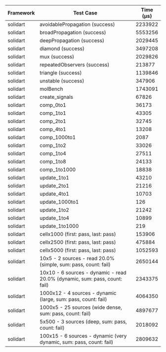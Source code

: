 | Framework | Test Case | Time (μs) |
| --- | --- | --- |
| solidart | avoidablePropagation (success) | 2233922 |
| solidart | broadPropagation (success) | 5553256 |
| solidart | deepPropagation (success) | 2029445 |
| solidart | diamond (success) | 3497208 |
| solidart | mux (success) | 2029826 |
| solidart | repeatedObservers (success) | 213877 |
| solidart | triangle (success) | 1139846 |
| solidart | unstable (success) | 347906 |
| solidart | molBench | 1743091 |
| solidart | create_signals | 67826 |
| solidart | comp_0to1 | 36173 |
| solidart | comp_1to1 | 43305 |
| solidart | comp_2to1 | 32745 |
| solidart | comp_4to1 | 13208 |
| solidart | comp_1000to1 | 2087 |
| solidart | comp_1to2 | 33026 |
| solidart | comp_1to4 | 27511 |
| solidart | comp_1to8 | 24133 |
| solidart | comp_1to1000 | 18838 |
| solidart | update_1to1 | 43210 |
| solidart | update_2to1 | 21216 |
| solidart | update_4to1 | 10703 |
| solidart | update_1000to1 | 126 |
| solidart | update_1to2 | 21242 |
| solidart | update_1to4 | 10899 |
| solidart | update_1to1000 | 219 |
| solidart | cellx1000 (first: pass, last: pass) | 153906 |
| solidart | cellx2500 (first: pass, last: pass) | 475884 |
| solidart | cellx5000 (first: pass, last: pass) | 1052593 |
| solidart | 10x5 - 2 sources - read 20.0% (simple, sum: pass, count: fail) | 2650144 |
| solidart | 10x10 - 6 sources - dynamic - read 20.0% (dynamic, sum: pass, count: fail) | 2343375 |
| solidart | 1000x12 - 4 sources - dynamic (large, sum: pass, count: fail) | 4064350 |
| solidart | 1000x5 - 25 sources (wide dense, sum: pass, count: fail) | 4897677 |
| solidart | 5x500 - 3 sources (deep, sum: pass, count: fail) | 2018092 |
| solidart | 100x15 - 6 sources - dynamic (very dynamic, sum: pass, count: fail) | 2809632 |
